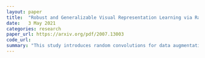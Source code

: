 ```yaml
---
layout: paper
title:  "Robust and Generalizable Visual Representation Learning via Random Convolutions"
date:   3 May 2021
categories: research
paper_url: https://arxiv.org/pdf/2007.13003
code_url: 
summary: "This study introduces random convolutions for data augmentation. Random convolutions approximately preserve shape while distorting local textures. This method significantly enhances performance on domain generalization and robustness / corruption benchmarks, including a substantial improvement in generalizing to sketch domains over current state-of-the-art methods."
---
```


